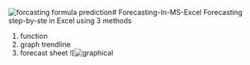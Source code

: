 ![forcasting formula prediction](https://github.com/Harshitapanchbhai/Forecasting-In-MS-Excel/assets/85555899/86b7750c-f597-413c-9f30-27eca5b3b7f8)# Forecasting-In-MS-Excel
Forecasting step-by-ste in Excel using 3 methods 
1. function
2. graph trendline
3. forecast sheet
![![graphical ](https://github.com/Harshitapanchbhai/Forecasting-In-MS-Excel/assets/85555899/66990e37-7ebd-4aec-b263-b26d77ad0a31)
